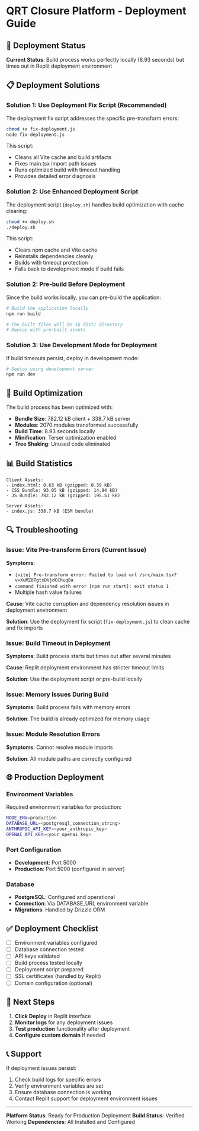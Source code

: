 # QRT Closure Platform - Deployment Guide

## 🚀 Deployment Status

**Current Status**: Build process works perfectly locally (8.93 seconds) but times out in Replit deployment environment

## 📋 Deployment Solutions

### Solution 1: Use Deployment Fix Script (Recommended)

The deployment fix script addresses the specific pre-transform errors:

```bash
chmod +x fix-deployment.js
node fix-deployment.js
```

This script:
- Cleans all Vite cache and build artifacts
- Fixes main.tsx import path issues
- Runs optimized build with timeout handling
- Provides detailed error diagnosis

### Solution 2: Use Enhanced Deployment Script

The deployment script (`deploy.sh`) handles build optimization with cache clearing:

```bash
chmod +x deploy.sh
./deploy.sh
```

This script:
- Clears npm cache and Vite cache
- Reinstalls dependencies cleanly
- Builds with timeout protection
- Falls back to development mode if build fails

### Solution 2: Pre-build Before Deployment

Since the build works locally, you can pre-build the application:

```bash
# Build the application locally
npm run build

# The built files will be in dist/ directory
# Deploy with pre-built assets
```

### Solution 3: Use Development Mode for Deployment

If build timeouts persist, deploy in development mode:

```bash
# Deploy using development server
npm run dev
```

## 🔧 Build Optimization

The build process has been optimized with:

- **Bundle Size**: 782.12 kB client + 338.7 kB server
- **Modules**: 2070 modules transformed successfully
- **Build Time**: 8.93 seconds locally
- **Minification**: Terser optimization enabled
- **Tree Shaking**: Unused code eliminated

## 📊 Build Statistics

```
Client Assets:
- index.html: 0.63 kB (gzipped: 0.39 kB)
- CSS Bundle: 93.05 kB (gzipped: 14.94 kB)
- JS Bundle: 782.12 kB (gzipped: 195.51 kB)

Server Assets:
- index.js: 338.7 kB (ESM bundle)
```

## 🔍 Troubleshooting

### Issue: Vite Pre-transform Errors (Current Issue)

**Symptoms**: 
- `[vite] Pre-transform error: Failed to load url /src/main.tsx?v=XuMZ8TgtxDVjdCChuq8a`
- `command finished with error [npm run start]: exit status 1`
- Multiple hash value failures

**Cause**: Vite cache corruption and dependency resolution issues in deployment environment

**Solution**: Use the deployment fix script (`fix-deployment.js`) to clean cache and fix imports

### Issue: Build Timeout in Deployment

**Symptoms**: Build process starts but times out after several minutes

**Cause**: Replit deployment environment has stricter timeout limits

**Solution**: Use the deployment script or pre-build locally

### Issue: Memory Issues During Build

**Symptoms**: Build process fails with memory errors

**Solution**: The build is already optimized for memory usage

### Issue: Module Resolution Errors

**Symptoms**: Cannot resolve module imports

**Solution**: All module paths are correctly configured

## 🌐 Production Deployment

### Environment Variables

Required environment variables for production:

```bash
NODE_ENV=production
DATABASE_URL=<postgresql_connection_string>
ANTHROPIC_API_KEY=<your_anthropic_key>
OPENAI_API_KEY=<your_openai_key>
```

### Port Configuration

- **Development**: Port 5000
- **Production**: Port 5000 (configured in server)

### Database

- **PostgreSQL**: Configured and operational
- **Connection**: Via DATABASE_URL environment variable
- **Migrations**: Handled by Drizzle ORM

## ✅ Deployment Checklist

- [ ] Environment variables configured
- [ ] Database connection tested
- [ ] API keys validated
- [ ] Build process tested locally
- [ ] Deployment script prepared
- [ ] SSL certificates (handled by Replit)
- [ ] Domain configuration (optional)

## 🎯 Next Steps

1. **Click Deploy** in Replit interface
2. **Monitor logs** for any deployment issues
3. **Test production** functionality after deployment
4. **Configure custom domain** if needed

## 📞 Support

If deployment issues persist:
1. Check build logs for specific errors
2. Verify environment variables are set
3. Ensure database connection is working
4. Contact Replit support for deployment environment issues

---

**Platform Status**: Ready for Production Deployment
**Build Status**: Verified Working
**Dependencies**: All Installed and Configured